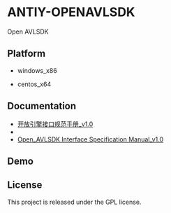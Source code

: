 # ANTIY-OPENAVLSDK
Open AVLSDK

## Platform
- windows_x86

- centos_x64

## Documentation
* [开放引擎接口规范手册_v1.0](doc/开放引擎接口规范手册_v1.0.docx)
* 
* [Open_AVLSDK Interface Specification Manual_v1.0 ]()

## Demo

## License
This project is released under the GPL license.
